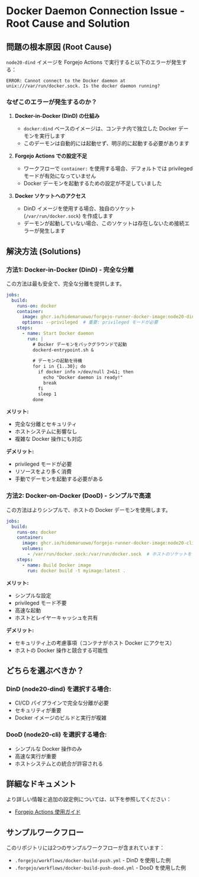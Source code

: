 # Docker Daemon Connection Issue - Root Cause and Solution

## 問題の根本原因 (Root Cause)

`node20-dind` イメージを Forgejo Actions で実行すると以下のエラーが発生する：

```
ERROR: Cannot connect to the Docker daemon at unix:///var/run/docker.sock. Is the docker daemon running?
```

### なぜこのエラーが発生するのか？

1. **Docker-in-Docker (DinD) の仕組み**
   - `docker:dind` ベースのイメージは、コンテナ内で独立した Docker デーモンを実行します
   - このデーモンは自動的には起動せず、明示的に起動する必要があります

2. **Forgejo Actions での設定不足**
   - ワークフローで `container:` を使用する場合、デフォルトでは privileged モードが有効になっていません
   - Docker デーモンを起動するための設定が不足していました

3. **Docker ソケットへのアクセス**
   - DinD イメージを使用する場合、独自のソケット (`/var/run/docker.sock`) を作成します
   - デーモンが起動していない場合、このソケットは存在しないため接続エラーが発生します

## 解決方法 (Solutions)

### 方法1: Docker-in-Docker (DinD) - 完全な分離

この方法は最も安全で、完全な分離を提供します。

```yaml
jobs:
  build:
    runs-on: docker
    container:
      image: ghcr.io/hidemaruowo/forgejo-runner-docker-image:node20-dind
      options: --privileged  # 重要: privileged モードが必要
    steps:
      - name: Start Docker daemon
        run: |
          # Docker デーモンをバックグラウンドで起動
          dockerd-entrypoint.sh &
          
          # デーモンの起動を待機
          for i in {1..30}; do
            if docker info >/dev/null 2>&1; then
              echo "Docker daemon is ready!"
              break
            fi
            sleep 1
          done
```

**メリット:**
- 完全な分離とセキュリティ
- ホストシステムに影響なし
- 複雑な Docker 操作にも対応

**デメリット:**
- privileged モードが必要
- リソースをより多く消費
- 手動でデーモンを起動する必要がある

### 方法2: Docker-on-Docker (DooD) - シンプルで高速

この方法はよりシンプルで、ホストの Docker デーモンを使用します。

```yaml
jobs:
  build:
    runs-on: docker
    container:
      image: ghcr.io/hidemaruowo/forgejo-runner-docker-image:node20-cli
      volumes:
        - /var/run/docker.sock:/var/run/docker.sock  # ホストのソケットをマウント
    steps:
      - name: Build Docker image
        run: docker build -t myimage:latest .
```

**メリット:**
- シンプルな設定
- privileged モード不要
- 高速な起動
- ホストとレイヤーキャッシュを共有

**デメリット:**
- セキュリティ上の考慮事項（コンテナがホスト Docker にアクセス）
- ホストの Docker 操作と競合する可能性

## どちらを選ぶべきか？

### DinD (node20-dind) を選択する場合:
- CI/CD パイプラインで完全な分離が必要
- セキュリティが重要
- Docker イメージのビルドと実行が複雑

### DooD (node20-cli) を選択する場合:
- シンプルな Docker 操作のみ
- 高速な実行が重要
- ホストシステムとの統合が許容される

## 詳細なドキュメント

より詳しい情報と追加の設定例については、以下を参照してください：
- [Forgejo Actions 使用ガイド](FORGEJO_ACTIONS_GUIDE.md)

## サンプルワークフロー

このリポジトリには2つのサンプルワークフローが含まれています：
- `.forgejo/workflows/docker-build-push.yml` - DinD を使用した例
- `.forgejo/workflows/docker-build-push-dood.yml` - DooD を使用した例
